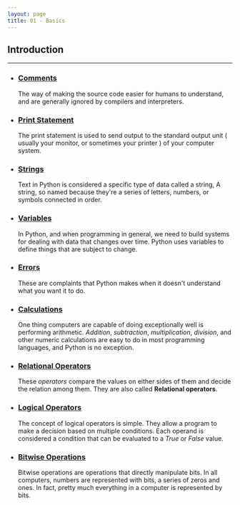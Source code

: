 ```yaml
---
layout: page
title: 01 - Basics
---
```


## Introduction
***

- ### [Comments](https://george-kj.github.io/py-tour/lessons/01/introduction/comment)

    The way of making the source code easier for humans to understand, and are generally ignored by compilers and interpreters.

- ### [Print Statement](https://george-kj.github.io/py-tour/lessons/01/introduction/print)

    The print statement is used to send output to the standard output unit ( usually your monitor, or sometimes your printer ) of your computer system.

- ### [Strings](https://george-kj.github.io/py-tour/lessons/01/introduction/string)

    Text in Python is considered a specific type of data called a string, A string, so named because they're a series of letters, numbers, or symbols connected in order.

- ### [Variables](https://george-kj.github.io/py-tour/lessons/01/introduction/variable)

    In Python, and when programming in general, we need to build systems for dealing with data that changes over time. Python uses variables to define things that are subject to change.

- ### [Errors](https://george-kj.github.io/py-tour/lessons/01/introduction/error)

    These are complaints that Python makes when it doesn't understand what you want it to do.

- ### [Calculations](https://george-kj.github.io/py-tour/lessons/01/introduction/calculations)

    One thing computers are capable of doing exceptionally well is performing arithmetic. _Addition_, _subtraction_, _multiplication_, _division_, and other numeric calculations are easy to do in most programming languages, and Python is no exception.

- ### [Relational Operators](https://george-kj.github.io/py-tour/lessons/01/introduction/relational_operators)

    These _operators_ compare the values on either sides of them and decide the relation among them. They are also called __Relational operators__.

- ### [Logical Operators](https://george-kj.github.io/py-tour/lessons/01/introduction/logical_operators)

    The concept of logical operators is simple. They allow a program to make a decision based on multiple conditions. Each operand is considered a condition that can be evaluated to a _True_ or _False_ value.

- ### [Bitwise Operations](https://george-kj.github.io/py-tour/lessons/01/introduction/bitwise_operation)

    Bitwise operations are operations that directly manipulate bits. In all computers, numbers are represented with bits, a series of zeros and ones. In fact, pretty much everything in a computer is represented by bits.